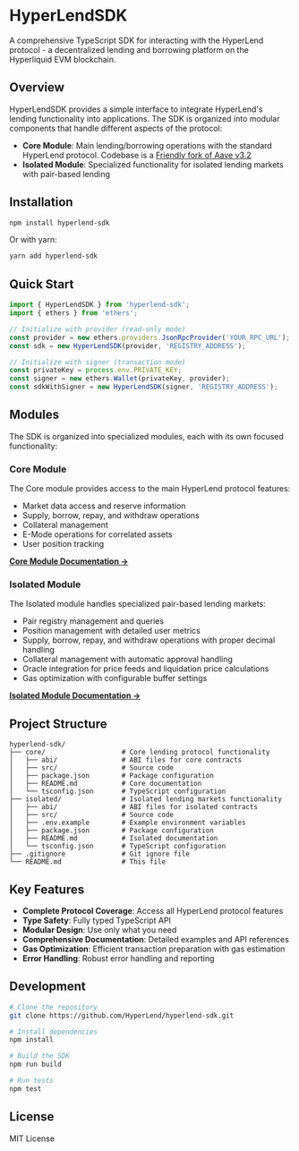 # HyperLendSDK

A comprehensive TypeScript SDK for interacting with the HyperLend protocol - a decentralized lending and borrowing platform on the Hyperliquid EVM blockchain.

## Overview

HyperLendSDK provides a simple interface to integrate HyperLend's lending functionality into applications. The SDK is organized into modular components that handle different aspects of the protocol:

- **Core Module**: Main lending/borrowing operations with the standard HyperLend protocol. Codebase is a [Friendly fork of Aave v3.2](https://snapshot.box/#/s:aave.eth/proposal/0x9d9972d206108c73dc35fd6b7f598a76705aefadd66caea748c41194434fa77d)
- **Isolated Module**: Specialized functionality for isolated lending markets with pair-based lending

## Installation

```bash
npm install hyperlend-sdk
```

Or with yarn:

```bash
yarn add hyperlend-sdk
```

## Quick Start

```typescript
import { HyperLendSDK } from 'hyperlend-sdk';
import { ethers } from 'ethers';

// Initialize with provider (read-only mode)
const provider = new ethers.providers.JsonRpcProvider('YOUR_RPC_URL');
const sdk = new HyperLendSDK(provider, 'REGISTRY_ADDRESS');

// Initialize with signer (transaction mode)
const privateKey = process.env.PRIVATE_KEY;
const signer = new ethers.Wallet(privateKey, provider);
const sdkWithSigner = new HyperLendSDK(signer, 'REGISTRY_ADDRESS');
```

## Modules

The SDK is organized into specialized modules, each with its own focused functionality:

### Core Module

The Core module provides access to the main HyperLend protocol features:

- Market data access and reserve information
- Supply, borrow, repay, and withdraw operations
- Collateral management
- E-Mode operations for correlated assets
- User position tracking

[**Core Module Documentation →**](./core/README.md)

### Isolated Module

The Isolated module handles specialized pair-based lending markets:

- Pair registry management and queries
- Position management with detailed user metrics
- Supply, borrow, repay, and withdraw operations with proper decimal handling
- Collateral management with automatic approval handling
- Oracle integration for price feeds and liquidation price calculations
- Gas optimization with configurable buffer settings

[**Isolated Module Documentation →**](./isolated/README.md)

## Project Structure

```
hyperlend-sdk/
├── core/                   # Core lending protocol functionality
│   ├── abi/                # ABI files for core contracts
│   ├── src/                # Source code
│   ├── package.json        # Package configuration
│   ├── README.md           # Core documentation
│   └── tsconfig.json       # TypeScript configuration
├── isolated/               # Isolated lending markets functionality
│   ├── abi/                # ABI files for isolated contracts
│   ├── src/                # Source code
│   ├── .env.example        # Example environment variables
│   ├── package.json        # Package configuration
│   ├── README.md           # Isolated documentation
│   └── tsconfig.json       # TypeScript configuration
├── .gitignore              # Git ignore file
└── README.md               # This file
```

## Key Features

- **Complete Protocol Coverage**: Access all HyperLend protocol features
- **Type Safety**: Fully typed TypeScript API
- **Modular Design**: Use only what you need
- **Comprehensive Documentation**: Detailed examples and API references
- **Gas Optimization**: Efficient transaction preparation with gas estimation
- **Error Handling**: Robust error handling and reporting

## Development

```bash
# Clone the repository
git clone https://github.com/HyperLend/hyperlend-sdk.git

# Install dependencies
npm install

# Build the SDK
npm run build

# Run tests
npm test
```

## License

MIT License
